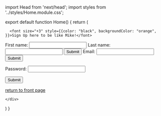 import Head from 'next/head';
import styles from '../styles/Home.module.css';
  

export default function Home() {
  return (
    <div className={styles.card}>
      <Head>
      <title>Create Next App</title>
        <link rel="icon" href="/favincon.png" />
      </Head>

      <font size="+3" style={{color: "black", backgroundColor: "orange", }}>Sign Up here to be like Mike!</font>


<form action="/send-data-here" method="post">
  <label for="first">First name:</label>
  <input type="text" id="first" name="first" />
  <label for="last">Last name:</label>
  <input type="text" id="last" name="last" />
  <button type="submit">Submit</button> 
  <label for="first">Email:</label>
  <input type="text" id="first" email="first" />
  <button type="submit">Submit</button>
  
</form>




<form action="/action_page.php">
  <label for="pswrd">Password:</label>
  <input
    type="password"
    id="pswrd"
    name="pswrd"
    pattern="[a-z0-9]{1,15}"
    title="Password should be digits (0 to 9) or alphabets (a to z)."
  />

  <button type="submit">Submit</button>
</form>

<a className={styles.return} href="/" >
return to front page
</a>





     
    </div>
  )
}
